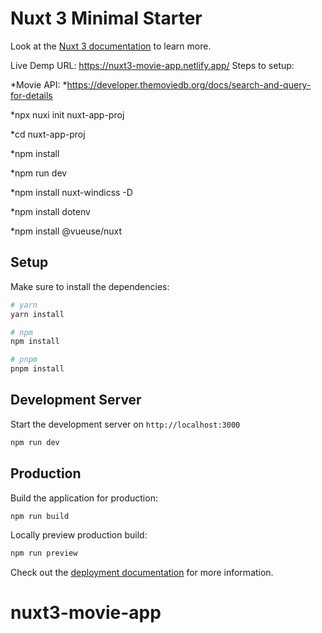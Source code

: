 # Nuxt 3 Minimal Starter

Look at the [Nuxt 3 documentation](https://nuxt.com/docs/getting-started/introduction) to learn more.

Live Demp URL: https://nuxt3-movie-app.netlify.app/
Steps to setup:

*Movie API:
*https://developer.themoviedb.org/docs/search-and-query-for-details

*npx nuxi init nuxt-app-proj

*cd nuxt-app-proj

*npm install

*npm run dev

*npm install nuxt-windicss -D

*npm install dotenv 

*npm install @vueuse/nuxt


## Setup

Make sure to install the dependencies:

```bash
# yarn
yarn install

# npm
npm install

# pnpm
pnpm install
```

## Development Server

Start the development server on `http://localhost:3000`

```bash
npm run dev
```

## Production

Build the application for production:

```bash
npm run build
```

Locally preview production build:

```bash
npm run preview
```

Check out the [deployment documentation](https://nuxt.com/docs/getting-started/deployment) for more information.
# nuxt3-movie-app
